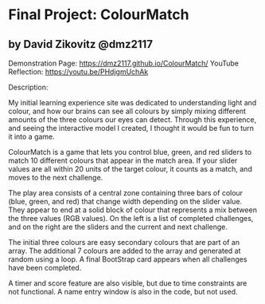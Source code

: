 # Final Project: ColourMatch
by David Zikovitz @dmz2117
---
Demonstration Page: https://dmz2117.github.io/ColourMatch/
YouTube Reflection: https://youtu.be/PHdjgmUchAk

Description:

My initial learning experience site was dedicated to understanding light and colour, and how our brains can see all colours by simply mixing different amounts of the three colours our eyes can detect. Through this experience, and seeing the interactive model I created, I thought it would be fun to turn it into a game.

ColourMatch is a game that lets you control blue, green, and red sliders to match 10 different colours that appear in the match area. If your slider values are all within 20 units of the target colour, it counts as a match, and moves to the next challenge.

The play area consists of a central zone containing three bars of colour (blue, green, and red) that change width depending on the slider value. They appear to end at a solid block of colour that represents a mix between the three values (RGB values). On the left is a list of completed challenges, and on the right are the sliders and the current and next challenge.

The initial three colours are easy secondary colours that are part of an array. The additional 7 colours are added to the array and generated at random using a loop. A final BootStrap card appears when all challenges have been completed.

A timer and score feature are also visible, but due to time constraints are not functional. A name entry window is also in the code, but not used.


